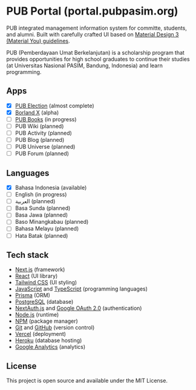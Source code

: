 # PUB Portal (portal.pubpasim.org)

PUB integrated management information system for committe, students, and alumni. Built with carefully crafted UI based on [Material Design 3 (Material You) guidelines](https://m3.material.io/).

PUB (Pemberdayaan Umat Berkelanjutan) is a scholarship program that provides opportunities for high school graduates to continue their studies (at Universitas Nasional PASIM, Bandung, Indonesia) and learn programming.

## Apps
- [x] [PUB Election](https://portal.pubpasim.org/election) (almost complete)
- [x] [Borland X](https://github.com/romikusumabakti/borland-x) (alpha)
- [ ] [PUB Books](https://portal.pubpasim.org/books) (in progress)
- [ ] PUB Wiki (planned)
- [ ] PUB Activity (planned)
- [ ] PUB Blog (planned)
- [ ] PUB Universe (planned)
- [ ] PUB Forum (planned)

## Languages
- [x] Bahasa Indonesia (available)
- [ ] English (in progress)
- [ ] العربية (planned)
- [ ] Basa Sunda (planned)
- [ ] Basa Jawa (planned)
- [ ] Baso Minangkabau (planned)
- [ ] Bahasa Melayu (planned)
- [ ] Hata Batak (planned)

## Tech stack

- [Next.js](https://nextjs.org/) (framework)
- [React](https://reactjs.org/) (UI library)
- [Tailwind CSS](https://tailwindcss.com/) (UI styling)
- [JavaScript](https://developer.mozilla.org/en-US/docs/Web/JavaScript) and [TypeScript](https://www.typescriptlang.org/) (programming languages)
- [Prisma](https://www.prisma.io/) (ORM)
- [PostgreSQL](https://www.postgresql.org/) (database)
- [NextAuth.js](https://next-auth.js.org/) and [Google OAuth 2.0](https://developers.google.com/identity/protocols/oauth2) (authentication)
- [Node.js](https://nodejs.org/) (runtime)
- [NPM](https://www.npmjs.com/) (package manager)
- [Git](https://git-scm.com/) and [GitHub](https://github.com/) (version control)
- [Vercel](https://vercel.com/) (deployment)
- [Heroku](https://www.heroku.com/) (database hosting)
- [Google Analytics](https://analytics.google.com/) (analytics)

## License

This project is open source and available under the MIT License.